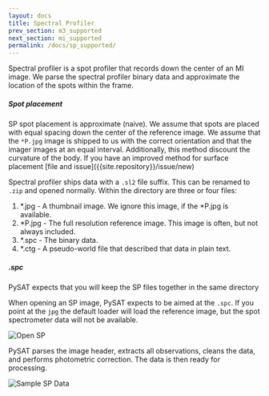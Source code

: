 ```yaml
---
layout: docs
title: Spectral Profiler
prev_section: m3_supported
next_section: mi_supported
permalink: /docs/sp_supported/
---
```


Spectral profiler is a spot profiler that records down the center of an MI image.  We parse the spectral profiler binary data and approximate the location of the spots within the frame.

<div class="note warning">
  <h5>Spot placement</h5>
  <p>SP spot placement is approximate (naive).  We assume that spots are placed with equal spacing down the center of the reference image.  We assume that the <code>*P.jpg</code> image is shipped to us with the correct orientation and that the imager images at an equal interval.  Additionally, this method discount the curvature of the body.  If you have an improved method for surface placement [file and issue]({{site.repository}}/issue/new)</p>
</div>

Spectral profiler ships data with a <code>.sl2</code> file suffix.  This can be renamed to <code>.zip</code> and opened normally.  Within the directory are three or four files:

1. \*.jpg - A thumbnail image.  We ignore this image, if the \*P.jpg is available.
2. \*P.jpg - The full resolution reference image.  This image is often, but not always included.
3. \*.spc - The binary data.
4. \*.ctg - A pseudo-world file that described that data in plain text.

<div class="note warning">
  <h5>.spc</h5>
  <p>PySAT expects that you will keep the SP files together in the same directory</p>
</div>

When opening an SP image, PySAT expects to be aimed at the <code>.spc</code>.  If you point at the <code>jpg</code> the default loader will load the reference image, but the spot spectrometer data will not be available.

![Open SP](../../img/sp_supported/openspc.png)

PySAT parses the image header, extracts all observations, cleans the data, and performs photometric correction.  The data is then ready for processing.

![Sample SP Data](../../img/sp_supported/samplespc.png)
